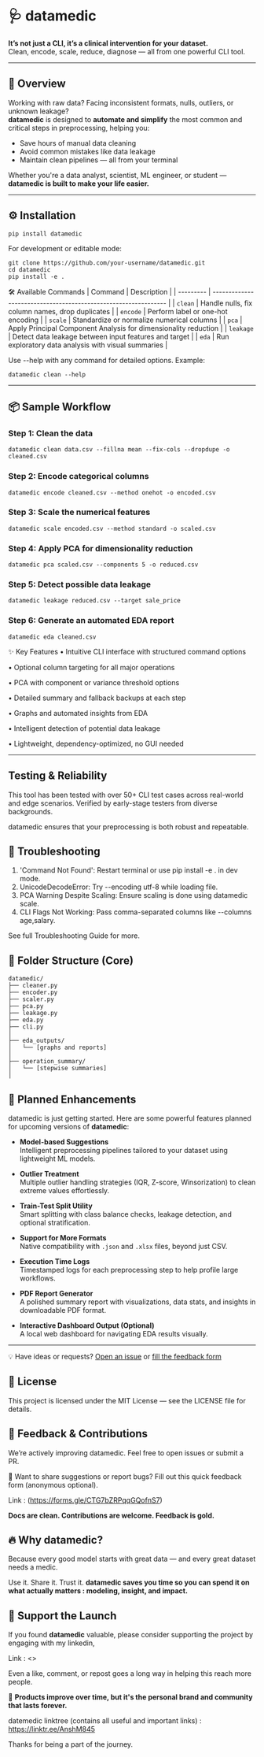 # 🩺 datamedic

**It’s not just a CLI, it’s a clinical intervention for your dataset.**  
Clean, encode, scale, reduce, diagnose — all from one powerful CLI tool.

---

## 🚀 Overview

Working with raw data? Facing inconsistent formats, nulls, outliers, or unknown leakage?  
**datamedic** is designed to **automate and simplify** the most common and critical steps in preprocessing, helping you:

- Save hours of manual data cleaning
- Avoid common mistakes like data leakage
- Maintain clean pipelines — all from your terminal

Whether you're a data analyst, scientist, ML engineer, or student — **datamedic is built to make your life easier.**

---

## ⚙️ Installation

```
pip install datamedic
```
For development or editable mode:
```
git clone https://github.com/your-username/datamedic.git
cd datamedic
pip install -e .
```
🛠️ Available Commands
| Command   | Description                                                     |
| --------- | --------------------------------------------------------------- |
| `clean`   | Handle nulls, fix column names, drop duplicates                 |
| `encode`  | Perform label or one-hot encoding                               |
| `scale`   | Standardize or normalize numerical columns                      |
| `pca`     | Apply Principal Component Analysis for dimensionality reduction |
| `leakage` | Detect data leakage between input features and target           |
| `eda`     | Run exploratory data analysis with visual summaries             |


Use --help with any command for detailed options.
Example:
```
datamedic clean --help
```
---
## 📦 Sample Workflow

### Step 1: Clean the data
```datamedic clean data.csv --fillna mean --fix-cols --dropdupe -o cleaned.csv```

### Step 2: Encode categorical columns
```datamedic encode cleaned.csv --method onehot -o encoded.csv```

### Step 3: Scale the numerical features
```datamedic scale encoded.csv --method standard -o scaled.csv```

### Step 4: Apply PCA for dimensionality reduction
```datamedic pca scaled.csv --components 5 -o reduced.csv```

### Step 5: Detect possible data leakage
```datamedic leakage reduced.csv --target sale_price```

### Step 6: Generate an automated EDA report
```
datamedic eda cleaned.csv
```
✨ Key Features
• Intuitive CLI interface with structured command options

• Optional column targeting for all major operations

• PCA with component or variance threshold options

• Detailed summary and fallback backups at each step

• Graphs and automated insights from EDA

• Intelligent detection of potential data leakage

• Lightweight, dependency-optimized, no GUI needed

---
## Testing & Reliability
This tool has been tested with over 50+ CLI test cases across real-world and edge scenarios.
Verified by early-stage testers from diverse backgrounds.

datamedic ensures that your preprocessing is both robust and repeatable.

## 🧪 Troubleshooting
1. 'Command Not Found': Restart terminal or use pip install -e . in dev mode.
2. UnicodeDecodeError: Try --encoding utf-8 while loading file.
3. PCA Warning Despite Scaling: Ensure scaling is done using datamedic scale.
4. CLI Flags Not Working: Pass comma-separated columns like --columns age,salary.

See full Troubleshooting Guide for more.

## 📂 Folder Structure (Core)
```
datamedic/
├── cleaner.py
├── encoder.py
├── scaler.py
├── pca.py
├── leakage.py
├── eda.py
├── cli.py
│
├── eda_outputs/
│   └── [graphs and reports]
│
├── operation_summary/
│   └── [stepwise summaries]
│
```
## 🚧 Planned Enhancements

datamedic is just getting started. Here are some powerful features planned for upcoming versions of **datamedic**:

- **Model-based Suggestions**  
  Intelligent preprocessing pipelines tailored to your dataset using lightweight ML models.

- **Outlier Treatment**  
  Multiple outlier handling strategies (IQR, Z-score, Winsorization) to clean extreme values effortlessly.

- **Train-Test Split Utility**  
  Smart splitting with class balance checks, leakage detection, and optional stratification.

- **Support for More Formats**  
  Native compatibility with `.json` and `.xlsx` files, beyond just CSV.

- **Execution Time Logs**  
  Timestamped logs for each preprocessing step to help profile large workflows.

- **PDF Report Generator**  
  A polished summary report with visualizations, data stats, and insights in downloadable PDF format.

- **Interactive Dashboard Output (Optional)**  
  A local web dashboard for navigating EDA results visually.

---

💡 Have ideas or requests? [Open an issue](https://github.com/Ansh-Malik1/datamedic/issues) or [fill the feedback form](https://forms.gle/5crnhBgvJ9LK9dov5)

## 📄 License
This project is licensed under the MIT License — see the LICENSE file for details.

## 🙌 Feedback & Contributions
We’re actively improving datamedic.
Feel free to open issues or submit a PR.

💬 Want to share suggestions or report bugs? Fill out this quick feedback form (anonymous optional).

Link : (https://forms.gle/CTG7bZRPqqGQofnS7)

**Docs are clean. Contributions are welcome. Feedback is gold.**
## 🔥 Why datamedic?
Because every good model starts with great data —
and every great dataset needs a medic.

Use it. Share it. Trust it.
**datamedic saves you time so you can spend it on what actually matters : modeling, insight, and impact.**

## 🤝 Support the Launch

If you found **datamedic** valuable, please consider supporting the project by engaging with my linkedin,

Link : <>

Even a like, comment, or repost goes a long way in helping this reach more people.

 📌 **Products improve over time, but it's the personal brand and community that lasts forever.**

 datemedic linktree (contains all useful and important links) : https://linktr.ee/AnshM845

Thanks for being a part of the journey.
